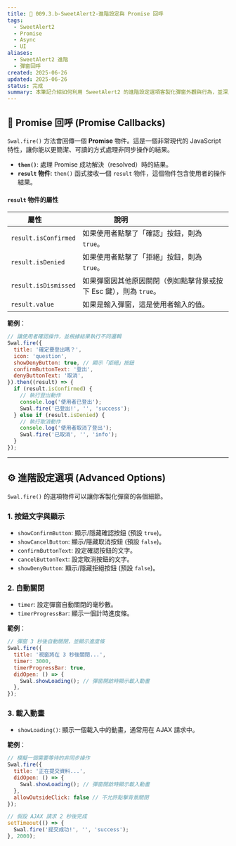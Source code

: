 ```yaml
---
title: 📌 009.3.b-SweetAlert2-進階設定與 Promise 回呼
tags:
  - SweetAlert2
  - Promise
  - Async
  - UI
aliases:
  - SweetAlert2 進階
  - 彈窗回呼
created: 2025-06-26
updated: 2025-06-26
status: 完成
summary: 本筆記介紹如何利用 SweetAlert2 的進階設定選項客製化彈窗外觀與行為，並深入探討 Promise 回呼的應用，處理使用者互動後的非同步邏輯。
---
```


## 📘 Promise 回呼 (Promise Callbacks)

`Swal.fire()` 方法會回傳一個 **Promise** 物件。這是一個非常現代的 JavaScript 特性，讓你能以更簡潔、可讀的方式處理非同步操作的結果。

- **`then()`**: 處理 Promise 成功解決（resolved）時的結果。
- **`result` 物件**: `then()` 函式接收一個 `result` 物件，這個物件包含使用者的操作結果。

#### **`result` 物件的屬性**

| 屬性          | 說明                                   |
|---------------|-----------------------------------------|
| `result.isConfirmed` | 如果使用者點擊了「確認」按鈕，則為 `true`。 |
| `result.isDenied`    | 如果使用者點擊了「拒絕」按鈕，則為 `true`。 |
| `result.isDismissed` | 如果彈窗因其他原因關閉（例如點擊背景或按下 Esc 鍵），則為 `true`。 |
| `result.value`       | 如果是輸入彈窗，這是使用者輸入的值。 |

**範例**：
```javascript
// 讓使用者確認操作，並根據結果執行不同邏輯
Swal.fire({
  title: '確定要登出嗎？',
  icon: 'question',
  showDenyButton: true, // 顯示「拒絕」按鈕
  confirmButtonText: '登出',
  denyButtonText: '取消',
}).then((result) => {
  if (result.isConfirmed) {
    // 執行登出動作
    console.log('使用者已登出');
    Swal.fire('已登出!', '', 'success');
  } else if (result.isDenied) {
    // 執行取消動作
    console.log('使用者取消了登出');
    Swal.fire('已取消', '', 'info');
  }
});
```

---
## ⚙️ 進階設定選項 (Advanced Options)

`Swal.fire()` 的選項物件可以讓你客製化彈窗的各個細節。

### 1. **按鈕文字與顯示**

- `showConfirmButton`: 顯示/隱藏確認按鈕 (預設 `true`)。
- `showCancelButton`: 顯示/隱藏取消按鈕 (預設 `false`)。
- `confirmButtonText`: 設定確認按鈕的文字。
- `cancelButtonText`: 設定取消按鈕的文字。
- `showDenyButton`: 顯示/隱藏拒絕按鈕 (預設 `false`)。

### 2. **自動關閉**

- `timer`: 設定彈窗自動關閉的毫秒數。
- `timerProgressBar`: 顯示一個計時進度條。

**範例**：

```javascript
// 彈窗 3 秒後自動關閉，並顯示進度條
Swal.fire({
  title: '視窗將在 3 秒後關閉...',
  timer: 3000,
  timerProgressBar: true,
  didOpen: () => {
    Swal.showLoading(); // 彈窗開啟時顯示載入動畫
  },
});
```

### 3. **載入動畫**

- `showLoading()`: 顯示一個載入中的動畫，通常用在 AJAX 請求中。

**範例**：

```javascript
// 模擬一個需要等待的非同步操作
Swal.fire({
  title: '正在提交資料...',
  didOpen: () => {
    Swal.showLoading(); // 彈窗開啟時顯示載入動畫
  },
  allowOutsideClick: false // 不允許點擊背景關閉
});

// 假設 AJAX 請求 2 秒後完成
setTimeout(() => {
  Swal.fire('提交成功!', '', 'success');
}, 2000);
```

